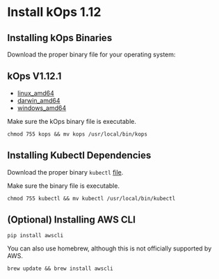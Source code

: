 # Install kOps 1.12

## Installing kOps Binaries

Download the proper binary file for your operating system:

## kOps V1.12.1

- [linux_amd64](https://spotinst-public.s3.amazonaws.com/integrations/kubernetes/kops/v1.12.2-6ab92d392/linux/amd64/kops)
- [darwin_amd64](https://spotinst-public.s3.amazonaws.com/integrations/kubernetes/kops/v1.12.2-6ab92d392/darwin/amd64/kops)
- [windows_amd64](https://spotinst-public.s3.amazonaws.com/integrations/kubernetes/kops/v1.12.2-6ab92d392/windows/amd64/kops.exe)

Make sure the kOps binary file is executable.

```
chmod 755 kops && mv kops /usr/local/bin/kops
```

## Installing Kubectl Dependencies

Download the proper binary `kubectl` [file](https://kubernetes.io/docs/tasks/tools/install-kubectl/).

Make sure the binary file is executable.

```
chmod 755 kubectl && mv kubectl /usr/local/bin/kubectl
```

## (Optional) Installing AWS CLI

```
pip install awscli
```

You can also use homebrew, although this is not officially supported by AWS.

```
brew update && brew install awscli
```
